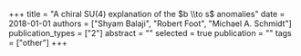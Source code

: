 +++
title = "A chiral SU(4) explanation of the $b \\to s$ anomalies"
date = 2018-01-01
authors = ["Shyam Balaji", "Robert Foot", "Michael A. Schmidt"]
publication_types = ["2"]
abstract = ""
selected = true
publication = ""
tags = ["other"]
+++

